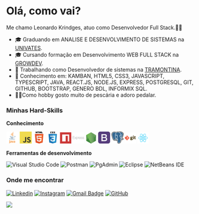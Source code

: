 <h1>Olá, como vai?</h1>
<p>
   Me chamo Leonardo Krindges, atuo como Desenvolvedor Full Stack.🚀🍀
</p>
 
- 🎓 Graduando em ANALISE E DESENVOLVIMENTO DE SISTEMAS na <a href="https://www.univates.br/" target="_blank">UNIVATES</a>.
- 🎓 Cursando formação em Desenvolvimento WEB FULL STACK na <a href="https://www.growdev.com.br/" target="_blank">GROWDEV</a>.
- 💼 Trabalhando como Desenvolvedor de sistemas na <a href="https://www.tramontina.com.br/" target="_blank">TRAMONTINA</a>.
- 🌱 Conhecimento em: KAMBAN, HTML5, CSS3, JAVASCRIPT, TYPESCRIPT, JAVA, REACT.JS, NODE.JS, EXPRESS, POSTGRESQL, GIT, GITHUB, BOOTSTRAP,  GENERO BDL, INFORMIX SQL.
- 🚴🐠Como hobby gosto muito de pescária e adoro pedalar.
  
<h3>Minhas Hard-Skills</h3>

**Conhecimento**

<code><img height="32" src="https://raw.githubusercontent.com/github/explore/80688e429a7d4ef2fca1e82350fe8e3517d3494d/topics/java/java.png" alt="Java"/></code>
<code><img height="32" src="https://raw.githubusercontent.com/github/explore/80688e429a7d4ef2fca1e82350fe8e3517d3494d/topics/javascript/javascript.png" alt="Javascript"/></code>
<code><img height="32" src="https://raw.githubusercontent.com/github/explore/80688e429a7d4ef2fca1e82350fe8e3517d3494d/topics/html/html.png" alt="HTML5"/></code>
<code><img height="32" src="https://raw.githubusercontent.com/github/explore/80688e429a7d4ef2fca1e82350fe8e3517d3494d/topics/css/css.png" alt="CSS"/></code>
<code><img height="30" src="https://raw.githubusercontent.com/github/explore/80688e429a7d4ef2fca1e82350fe8e3517d3494d/topics/npm/npm.png"></code>
<code><img height="30" src="https://raw.githubusercontent.com/github/explore/80688e429a7d4ef2fca1e82350fe8e3517d3494d/topics/express/express.png"></code>
<code><img height="30" src="https://raw.githubusercontent.com/github/explore/80688e429a7d4ef2fca1e82350fe8e3517d3494d/topics/nodejs/nodejs.png"></code>
<code><img height="32" src="https://raw.githubusercontent.com/github/explore/80688e429a7d4ef2fca1e82350fe8e3517d3494d/topics/bootstrap/bootstrap.png" alt="Bootstrap"/></code>
<code><img height="32" src="https://raw.githubusercontent.com/github/explore/80688e429a7d4ef2fca1e82350fe8e3517d3494d/topics/postgresql/postgresql.png" alt="PostegreSQL"/></code>
<code><img height="30" src="https://raw.githubusercontent.com/github/explore/80688e429a7d4ef2fca1e82350fe8e3517d3494d/topics/git/git.png"></code>
<code><img height="30" src="https://raw.githubusercontent.com/github/explore/373eaae0f6f7a7d37c213b8b7b5b02434579c2c4/topics/react/react.png"></code>

**Ferramentas de desenvolvimento**

![Visual Studio Code](https://img.shields.io/badge/-Visual%20Studio%20Code-333333?style=flat&logo=visual-studio-code&logoColor=007ACC)
![Postman](https://img.shields.io/badge/Postman-FF6C37?style=flat&logo=Postman&logoColor=white)
![PgAdmin](https://img.shields.io/badge/PostgreSQL-316192?style=flat&logo=postgresql&logoColor=white)
![Eclipse](https://img.shields.io/badge/-Eclipse-333333?style=flat&logo=eclipse-ide&logoColor=2C2255)
![NetBeans IDE](https://img.shields.io/badge/NetBeansIDE-333333?style=flat&logo=apache-netbeans-ide&logoColor=white)

<h3>Onde me encontrar</h3>

[![Linkedin](https://img.shields.io/badge/-LinkeIn-blue?style=flat-square&logo=Linkedin&logoColor=white&link=https://www.linkedin.com/in/leokrindges/)](https://www.linkedin.com/in/leokrindges/)
[![Instagram](https://img.shields.io/badge/-Instagram-%23E4405F.svg?style=flat-square&logo=Instagram&logoColor=white&link=https://www.instagram.com/_leokrindges/)](https://www.instagram.com/_leokrindges/)
[![Gmail Badge](https://img.shields.io/badge/-krindgesleonardo3@gmail.com-006bed?style=flat-square&logo=Gmail&logoColor=white&link=mailto:krindgesleonardo3@gmail.com)](mailto:krindgesleonardo3@gmail.com?subject=)
[![GitHub](https://img.shields.io/github/followers/leokrindges?label=GitHub&style=social)](https://github.com/Leokrindges)

<div>
<a href="https://github.com/Leokrindges">
<img loading="lazy" height="180em" src="https://github-readme-stats.vercel.app/api/top-langs/?username=Leokrindges&layout=compact&langs_count=7&theme=dracula"/>
</div>

